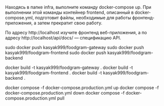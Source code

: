 Находясь в папке infra, выполните команду docker-compose up. При выполнении этой команды контейнер frontend, описанный в docker-compose.yml, подготовит файлы, необходимые для работы фронтенд-приложения, а затем прекратит свою работу.

По адресу http://localhost изучите фронтенд веб-приложения, а по адресу http://localhost/api/docs/ — спецификацию API.

sudo docker push kasyak999/foodgram-gateway
sudo docker push kasyak999/foodgram-frontend
sudo docker push kasyak999/foodgram-backend

docker build -t kasyak999/foodgram-gateway .
docker build -t kasyak999/foodgram-frontend .
docker build -t kasyak999/foodgram-backend .

docker compose -f docker-compose.production.yml up
docker compose -f docker-compose.production.yml down
docker compose -f docker-compose.production.yml pull